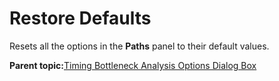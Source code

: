 # Restore Defaults

Resets all the options in the **Paths** panel to their default values.

**Parent topic:**[Timing Bottleneck Analysis Options Dialog Box](GUID-05ED0374-C577-4F82-AAAB-331A31619D55.md)

